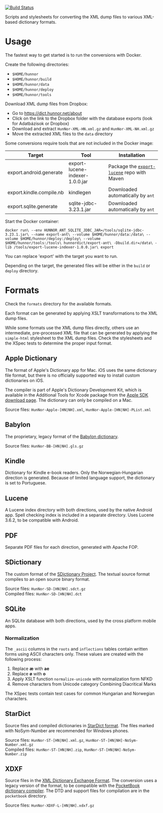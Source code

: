 [![Build Status](https://travis-ci.org/hunnor-dict/export-ant.svg?branch=master)](https://travis-ci.org/hunnor-dict/export-ant)

Scripts and stylesheets for converting the XML dump files to various XML-based dictionary formats.

# Usage

The fastest way to get started is to run the conversions with Docker.

Create the following directories:

- `$HOME/hunnor`  
- `$HOME/hunnor/build`  
- `$HOME/hunnor/data`  
- `$HOME/hunnor/deploy`  
- `$HOME/hunnor/tools`  

Download XML dump files from Dropbox:

- Go to https://dict.hunnor.net/about
- Click on the link to the Dropbox folder with the database exports (look for Adatbázisok or Dropbox)
- Download and extract `HunNor-XML-HN.xml.gz` and `HunNor-XML-NH.xml.gz`
- Move the extracted XML files to the `data` directory

Some conversions require tools that are not included in the Docker image:

| Target                   | Tool                            | Installation                                                                                |
|--------------------------|---------------------------------|---------------------------------------------------------------------------------------------|
| export.android.generate  | export-lucene-indexer-1.0.0.jar | Package the [`export-lucene`](https://github.com/hunnor-dict/export-lucene) repo with Maven |
| export.kindle.compile.nb | kindlegen                       | Downloaded automatically by `ant`                                                           |
| export.sqlite.generate   | sqlite-jdbc-3.23.1.jar          | Downloaded automatically by `ant`                                                           |

Start the Docker container:

`docker run\
  --env HUNNOR_ANT_SQLITE_JDBC_JAR=/tools/sqlite-jdbc-3.23.1.jar\
  --name export-ant\
  --volume $HOME/hunnor/data:/data\
  --volume $HOME/hunnor/deploy:/deploy\
  --volume $HOME/hunnor/tools:/tools\
  hunnordict/export-ant\
  -Dbuild.dir=/data\
  -lib /tools/export-lucene-indexer-1.0.0.jar\
  export`

You can replace 'export' with the target you want to run.

Depending on the target, the generated files will be either in the `build` or `deploy` directory.

# Formats

Check the `formats` directory for the available formats.

Each format can be generated by applying XSLT transformations to the XML dump files.

While some formats use the XML dump files directly, others use an intermediate, pre-processed XML file that can be generated by applying the `simple-html` stylesheet to the XML dump files. Check the stylesheets and the XSpec tests to determine the proper input format.

## Apple Dictionary

The format of Apple's Dictionary app for Mac. iOS uses the same dictionary file format, but there is no officially supported way to install custom dictionaries on iOS.

The compiler is part of Apple's Dictionary Development Kit, which is available in the Additional Tools for Xcode package from the [Apple SDK download page](https://developer.apple.com/download/more/). The dictionary can only be compiled on a Mac.

Source files: `HunNor-Apple-[HN|NH].xml`, `HunNor-Apple-[HN|NH]-PList.xml`

## Babylon

The proprietary, legacy format of the [Babylon dictionary](https://support.babylon.com/index.php?/Knowledgebase/Article/View/65/47/how-do-i-build-a-glossary).

Source files: `HunNor-BB-[HN|NH].gls.gz`

## Kindle

Dictionary for Kindle e-book readers. Only the Norwegian-Hungarian direction is generated. Because of limited language support, the dictionary is set to Portuguese.

## Lucene

A Lucene index directory with both directions, used by the native Android app. Spell checking index is included in a separate directory. Uses Lucene 3.6.2, to be compatible with Android.

## PDF

Separate PDF files for each direction, generated with Apache FOP.

## SDictionary

The custom format of the [SDictionary Project](http://swaj.net/sdict/). The textual source format compiles to an open source binary format.

Source files: `HunNor-SD-[HN|NH].sdct.gz`  
Compiled files: `HunNor-SD-[HN|NH].dct`

## SQLite

An SQLite database with both directions, used by the cross platform mobile apps.

### Normalization

The `_ascii` columns in the `roots` and `inflections` tables contain written forms using ASCII characters only. These values are created with the following process:

1. Replace __æ__ with __ae__
1. Replace __ø__ with __o__
1. Apply XSLT function `normalize-unicode` with normalization form NFKD
1. Remove characters from Unicode category Combining Diacritical Marks

The XSpec tests contain test cases for common Hungarian and Norwegian characters.

## StarDict

Source files and compiled dictionaries in [StarDict format](https://github.com/huzheng001/stardict-3/blob/master/dict/doc/StarDictFileFormat). The files marked with NoSym-Number are recommended for Windows phones.

Source files: `HunNor-ST-[HN|NH].xml.gz`, `HunNor-ST-[HN|NH]-NoSym-Number.xml.gz`  
Compiled files: `HunNor-ST-[HN|NH].zip`, `HunNor-ST-[HN|NH]-NoSym-Number.zip`

## XDXF

Source files in the [XML Dictionary Exchange Format](https://github.com/soshial/xdxf_makedict/tree/master/format_standard). The conversion uses a legacy version of the format, to be compatible with the [PocketBook dictionary compiler](http://support.pocketbook-int.com/dictionaries/u/DictionaryConverter.zip). The DTD and support files for compilation are in the `pocketbook` directory.

Source files: `HunNor-XDXF-L-[HN|NH].xdxf.gz`
